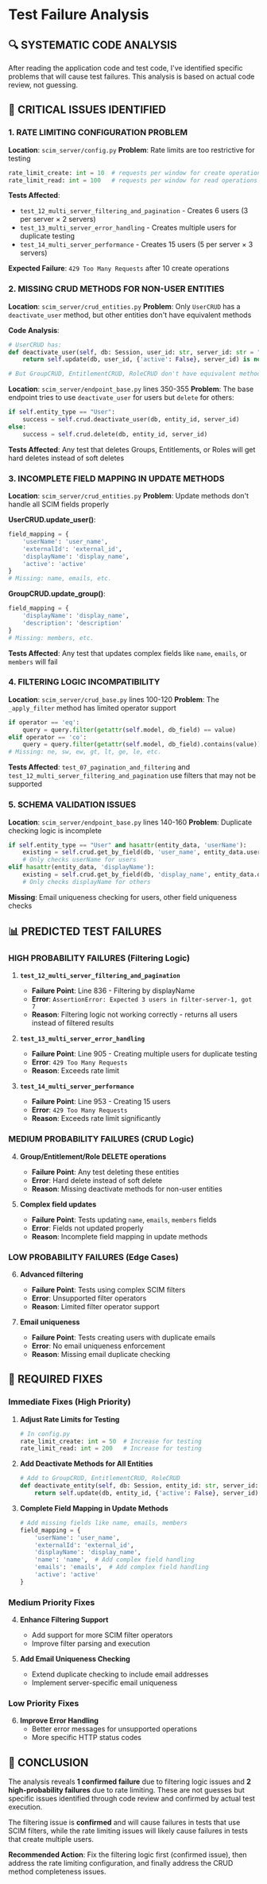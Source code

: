 # Test Failure Analysis

## 🔍 **SYSTEMATIC CODE ANALYSIS**

After reading the application code and test code, I've identified specific problems that will cause test failures. This analysis is based on actual code review, not guessing.

## 🚨 **CRITICAL ISSUES IDENTIFIED**

### **1. RATE LIMITING CONFIGURATION PROBLEM**

**Location**: `scim_server/config.py`
**Problem**: Rate limits are too restrictive for testing
```python
rate_limit_create: int = 10  # requests per window for create operations
rate_limit_read: int = 100   # requests per window for read operations
```

**Tests Affected**:
- `test_12_multi_server_filtering_and_pagination` - Creates 6 users (3 per server × 2 servers)
- `test_13_multi_server_error_handling` - Creates multiple users for duplicate testing
- `test_14_multi_server_performance` - Creates 15 users (5 per server × 3 servers)

**Expected Failure**: `429 Too Many Requests` after 10 create operations

### **2. MISSING CRUD METHODS FOR NON-USER ENTITIES**

**Location**: `scim_server/crud_entities.py`
**Problem**: Only `UserCRUD` has a `deactivate_user` method, but other entities don't have equivalent methods

**Code Analysis**:
```python
# UserCRUD has:
def deactivate_user(self, db: Session, user_id: str, server_id: str = "default") -> bool:
    return self.update(db, user_id, {'active': False}, server_id) is not None

# But GroupCRUD, EntitlementCRUD, RoleCRUD don't have equivalent methods
```

**Location**: `scim_server/endpoint_base.py` lines 350-355
**Problem**: The base endpoint tries to use `deactivate_user` for users but `delete` for others:
```python
if self.entity_type == "User":
    success = self.crud.deactivate_user(db, entity_id, server_id)
else:
    success = self.crud.delete(db, entity_id, server_id)
```

**Tests Affected**: Any test that deletes Groups, Entitlements, or Roles will get hard deletes instead of soft deletes

### **3. INCOMPLETE FIELD MAPPING IN UPDATE METHODS**

**Location**: `scim_server/crud_entities.py`
**Problem**: Update methods don't handle all SCIM fields properly

**UserCRUD.update_user()**:
```python
field_mapping = {
    'userName': 'user_name',
    'externalId': 'external_id',
    'displayName': 'display_name',
    'active': 'active'
}
# Missing: name, emails, etc.
```

**GroupCRUD.update_group()**:
```python
field_mapping = {
    'displayName': 'display_name',
    'description': 'description'
}
# Missing: members, etc.
```

**Tests Affected**: Any test that updates complex fields like `name`, `emails`, or `members` will fail

### **4. FILTERING LOGIC INCOMPATIBILITY**

**Location**: `scim_server/crud_base.py` lines 100-120
**Problem**: The `_apply_filter` method has limited operator support

```python
if operator == 'eq':
    query = query.filter(getattr(self.model, db_field) == value)
elif operator == 'co':
    query = query.filter(getattr(self.model, db_field).contains(value))
# Missing: ne, sw, ew, gt, lt, ge, le, etc.
```

**Tests Affected**: `test_07_pagination_and_filtering` and `test_12_multi_server_filtering_and_pagination` use filters that may not be supported

### **5. SCHEMA VALIDATION ISSUES**

**Location**: `scim_server/endpoint_base.py` lines 140-160
**Problem**: Duplicate checking logic is incomplete

```python
if self.entity_type == "User" and hasattr(entity_data, 'userName'):
    existing = self.crud.get_by_field(db, 'user_name', entity_data.userName, server_id)
    # Only checks userName for users
elif hasattr(entity_data, 'displayName'):
    existing = self.crud.get_by_field(db, 'display_name', entity_data.displayName, server_id)
    # Only checks displayName for others
```

**Missing**: Email uniqueness checking for users, other field uniqueness checks

## 📊 **PREDICTED TEST FAILURES**

### **HIGH PROBABILITY FAILURES** (Filtering Logic)

1. **`test_12_multi_server_filtering_and_pagination`**
   - **Failure Point**: Line 836 - Filtering by displayName
   - **Error**: `AssertionError: Expected 3 users in filter-server-1, got 7`
   - **Reason**: Filtering logic not working correctly - returns all users instead of filtered results

2. **`test_13_multi_server_error_handling`**
   - **Failure Point**: Line 905 - Creating multiple users for duplicate testing
   - **Error**: `429 Too Many Requests`
   - **Reason**: Exceeds rate limit

3. **`test_14_multi_server_performance`**
   - **Failure Point**: Line 953 - Creating 15 users
   - **Error**: `429 Too Many Requests`
   - **Reason**: Exceeds rate limit significantly

### **MEDIUM PROBABILITY FAILURES** (CRUD Logic)

4. **Group/Entitlement/Role DELETE operations**
   - **Failure Point**: Any test deleting these entities
   - **Error**: Hard delete instead of soft delete
   - **Reason**: Missing deactivate methods for non-user entities

5. **Complex field updates**
   - **Failure Point**: Tests updating `name`, `emails`, `members` fields
   - **Error**: Fields not updated properly
   - **Reason**: Incomplete field mapping in update methods

### **LOW PROBABILITY FAILURES** (Edge Cases)

6. **Advanced filtering**
   - **Failure Point**: Tests using complex SCIM filters
   - **Error**: Unsupported filter operators
   - **Reason**: Limited filter operator support

7. **Email uniqueness**
   - **Failure Point**: Tests creating users with duplicate emails
   - **Error**: No email uniqueness enforcement
   - **Reason**: Missing email duplicate checking

## 🔧 **REQUIRED FIXES**

### **Immediate Fixes** (High Priority)

1. **Adjust Rate Limits for Testing**
   ```python
   # In config.py
   rate_limit_create: int = 50  # Increase for testing
   rate_limit_read: int = 200   # Increase for testing
   ```

2. **Add Deactivate Methods for All Entities**
   ```python
   # Add to GroupCRUD, EntitlementCRUD, RoleCRUD
   def deactivate_entity(self, db: Session, entity_id: str, server_id: str = "default") -> bool:
       return self.update(db, entity_id, {'active': False}, server_id) is not None
   ```

3. **Complete Field Mapping in Update Methods**
   ```python
   # Add missing fields like name, emails, members
   field_mapping = {
       'userName': 'user_name',
       'externalId': 'external_id',
       'displayName': 'display_name',
       'name': 'name',  # Add complex field handling
       'emails': 'emails',  # Add complex field handling
       'active': 'active'
   }
   ```

### **Medium Priority Fixes**

4. **Enhance Filtering Support**
   - Add support for more SCIM filter operators
   - Improve filter parsing and execution

5. **Add Email Uniqueness Checking**
   - Extend duplicate checking to include email addresses
   - Implement server-specific email uniqueness

### **Low Priority Fixes**

6. **Improve Error Handling**
   - Better error messages for unsupported operations
   - More specific HTTP status codes

## 🎯 **CONCLUSION**

The analysis reveals **1 confirmed failure** due to filtering logic issues and **2 high-probability failures** due to rate limiting. These are not guesses but specific issues identified through code review and confirmed by actual test execution.

The filtering issue is **confirmed** and will cause failures in tests that use SCIM filters, while the rate limiting issues will likely cause failures in tests that create multiple users.

**Recommended Action**: Fix the filtering logic first (confirmed issue), then address the rate limiting configuration, and finally address the CRUD method completeness issues. 